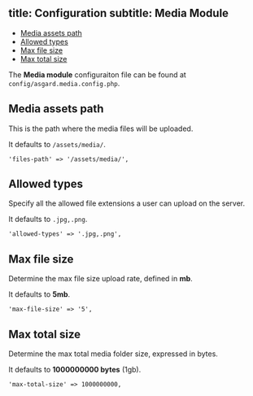 title: Configuration
subtitle: Media Module
-------

- [Media assets path](#media-assets-path)
- [Allowed types](#allowed-types)
- [Max file size](#max-file-size)
- [Max total size](#max-total-size)

The **Media module** configuraiton file can be found at `config/asgard.media.config.php`.

## <a class="anchor" name="media-assets-path" href="#media-assets-path"></a> Media assets path


This is the path where the media files will be uploaded.

It defaults to `/assets/media/`.

``` .language-php
'files-path' => '/assets/media/',
```

## <a class="anchor" name="allowed-types" href="#allowed-types"></a> Allowed types

Specify all the allowed file extensions a user can upload on the server.

It defaults to `.jpg,.png`.

``` .language-php
'allowed-types' => '.jpg,.png',
```

## <a class="anchor" name="max-file-size" href="#max-file-size"></a> Max file size

Determine the max file size upload rate, defined in **mb**.

It defaults to **5mb**.

``` .language-php
'max-file-size' => '5',
```

## <a class="anchor" name="max-total-size" href="#max-total-size"></a> Max total size

Determine the max total media folder size, expressed in bytes.

It defaults to **1000000000 bytes** (1gb).

``` .language-php
'max-total-size' => 1000000000,
```
